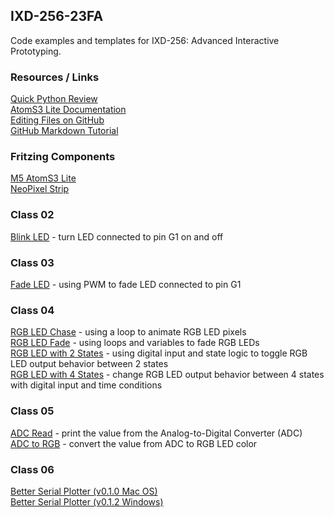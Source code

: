 ## IXD-256-23FA 

Code examples and templates for IXD-256: Advanced Interactive Prototyping.  

### Resources / Links  

[Quick Python Review](extras/python-review.md)  
[AtomS3 Lite Documentation](https://docs.m5stack.com/en/core/AtomS3%20Lite)  
[Editing Files on GitHub](https://docs.github.com/en/repositories/working-with-files/managing-files/editing-files)  
[GitHub Markdown Tutorial](https://docs.github.com/en/get-started/writing-on-github/getting-started-with-writing-and-formatting-on-github/basic-writing-and-formatting-syntax)  
  
### Fritzing Components  
  
[M5 AtomS3 Lite](m5-atomS3-lite-4p.fzpz)  
[NeoPixel Strip](neopixel-strip.fzpz)  
  
### Class 02   

[Blink LED](class02/led_blink.py) - turn LED connected to pin G1 on and off  
  
### Class 03   

[Fade LED](class03/led_fade.py) - using PWM to fade LED connected to pin G1  
  
### Class 04   

[RGB LED Chase](class04/rgb_chase.py) - using a loop to animate RGB LED pixels  
[RGB LED Fade](class04/rgb_fade.py) - using loops and variables to fade RGB LEDs    
[RGB LED with 2 States](class04/rgb_input_2states.py) - using digital input and state logic to toggle RGB LED output behavior between 2 states  
[RGB LED with 4 States](class04/rgb_input_4states.py) - change RGB LED output behavior between 4 states with digital input and time conditions  
  
### Class 05  

[ADC Read](class05/adc_read.py) - print the value from the Analog-to-Digital Converter (ADC)  
[ADC to RGB](class05/adc_to_rgb.py) - convert the value from ADC to RGB LED color   

### Class 06  

[Better Serial Plotter (v0.1.0 Mac OS)](https://github.com/nathandunk/BetterSerialPlotter/releases/download/v0.1.0/BetterSerialPlotter-v0.1.0-Apple.zip)   
[Better Serial Plotter (v0.1.2 Windows)](https://github.com/nathandunk/BetterSerialPlotter/releases/download/v0.1.2/BetterSerialPlotter-v0.1.2-Windows.zip) 
